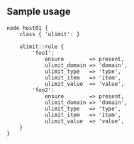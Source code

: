 ## Sample usage

	node host01 {
		class { 'ulimit': }

		ulimit::rule {
			'foo1':
				ensure        => present,
				ulimit_domain => 'domain',
				ulimit_type   => 'type',
				ulimit_item   => 'item',
				ulimit_value  => 'value',
			'foo2':
				ensure        => present,
				ulimit_domain => 'domain',
				ulimit_type   => 'type',
				ulimit_item   => 'item',
				ulimit_value  => 'value',
		}
	}
